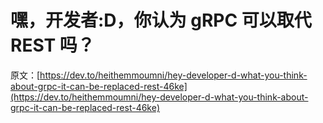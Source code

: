 # 嘿，开发者:D，你认为 gRPC 可以取代 REST 吗？

原文：[https://dev.to/heithemmoumni/hey-developer-d-what-you-think-about-grpc-it-can-be-replaced-rest-46ke](https://dev.to/heithemmoumni/hey-developer-d-what-you-think-about-grpc-it-can-be-replaced-rest-46ke)